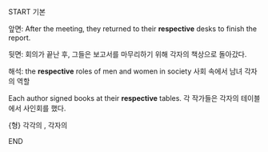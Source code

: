 START
기본

앞면:
After the meeting, they returned to their **respective** desks to finish the report.

뒷면:
회의가 끝난 후, 그들은 보고서를 마무리하기 위해 각자의 책상으로 돌아갔다.

해석:
the **respective** roles of men and women in society 
사회 속에서 남녀 각자의 역할

Each author signed books at their **respective** tables. 
각 작가들은 각자의 테이블에서 사인회를 했다.

{형} 각각의 , 각자의
<!--ID: 1744881334127-->
END